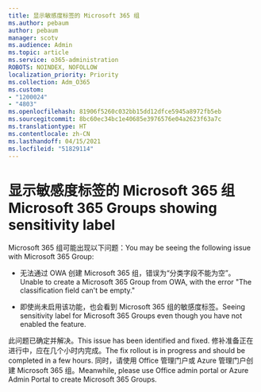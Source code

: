 ```yaml
---
title: 显示敏感度标签的 Microsoft 365 组
ms.author: pebaum
author: pebaum
manager: scotv
ms.audience: Admin
ms.topic: article
ms.service: o365-administration
ROBOTS: NOINDEX, NOFOLLOW
localization_priority: Priority
ms.collection: Adm_O365
ms.custom:
- "1200024"
- "4803"
ms.openlocfilehash: 81906f5260c032bb15dd12dfce5945a8972fb5eb
ms.sourcegitcommit: 8bc60ec34bc1e40685e3976576e04a2623f63a7c
ms.translationtype: HT
ms.contentlocale: zh-CN
ms.lasthandoff: 04/15/2021
ms.locfileid: "51829114"
---
```

# <a name="microsoft-365-groups-showing-sensitivity-label"></a><span data-ttu-id="dfeea-102">显示敏感度标签的 Microsoft 365 组</span><span class="sxs-lookup"><span data-stu-id="dfeea-102">Microsoft 365 Groups showing sensitivity label</span></span>

<span data-ttu-id="dfeea-103">Microsoft 365 组可能出现以下问题：</span><span class="sxs-lookup"><span data-stu-id="dfeea-103">You may be seeing the following issue with Microsoft 365 Group:</span></span>

- <span data-ttu-id="dfeea-104">无法通过 OWA 创建 Microsoft 365 组，错误为“分类字段不能为空”。</span><span class="sxs-lookup"><span data-stu-id="dfeea-104">Unable to create a Microsoft 365 Group from OWA, with the error "The classification field can't be empty."</span></span>

- <span data-ttu-id="dfeea-105">即使尚未启用该功能，也会看到 Microsoft 365 组的敏感度标签。</span><span class="sxs-lookup"><span data-stu-id="dfeea-105">Seeing sensitivity label for Microsoft 365 Groups even though you have not enabled the feature.</span></span>

<span data-ttu-id="dfeea-106">此问题已确定并解决。</span><span class="sxs-lookup"><span data-stu-id="dfeea-106">This issue has been identified and fixed.</span></span> <span data-ttu-id="dfeea-107">修补准备正在进行中，应在几个小时内完成。</span><span class="sxs-lookup"><span data-stu-id="dfeea-107">The fix rollout is in progress and should be completed in a few hours.</span></span> <span data-ttu-id="dfeea-108">同时，请使用 Office 管理门户或 Azure 管理门户创建 Microsoft 365 组。</span><span class="sxs-lookup"><span data-stu-id="dfeea-108">Meanwhile, please use Office admin portal or Azure Admin Portal to create Microsoft 365 Groups.</span></span>  
